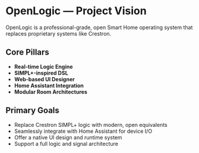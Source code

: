 # OpenLogic — Project Vision

OpenLogic is a professional-grade, open Smart Home operating system that replaces proprietary systems like Crestron.

## Core Pillars

- **Real-time Logic Engine**
- **SIMPL+-inspired DSL**
- **Web-based UI Designer**
- **Home Assistant Integration**
- **Modular Room Architectures**

## Primary Goals

- Replace Crestron SIMPL+ logic with modern, open equivalents
- Seamlessly integrate with Home Assistant for device I/O
- Offer a native UI design and runtime system
- Support a full logic and signal architecture

